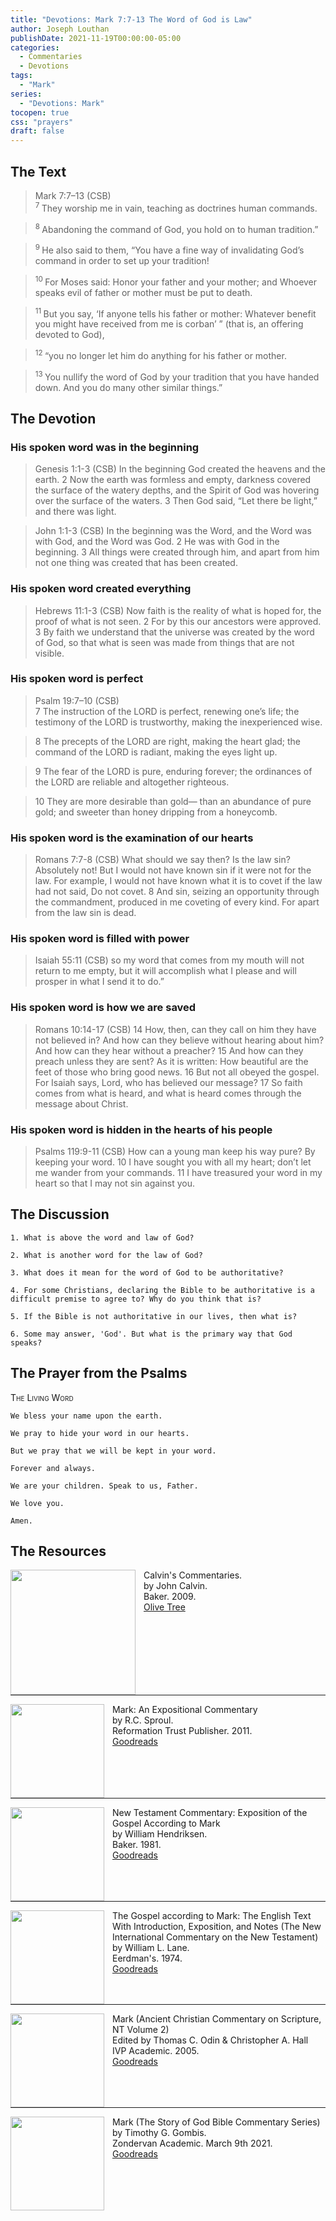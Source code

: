 ```yaml
---
title: "Devotions: Mark 7:7-13 The Word of God is Law"
author: Joseph Louthan
publishDate: 2021-11-19T00:00:00-05:00
categories:
  - Commentaries
  - Devotions
tags:
  - "Mark"
series:
  - "Devotions: Mark"
tocopen: true
css: "prayers"
draft: false
---
```

## The Text

>Mark 7:7–13 (CSB)  
><sup> 7 </sup> They worship me in vain, teaching as doctrines human commands. 

><sup> 8 </sup> Abandoning the command of God, you hold on to human tradition.” 

><sup> 9 </sup> He also said to them, “You have a fine way of invalidating God’s command in order to set up your tradition! 

><sup> 10 </sup> For Moses said: Honor your father and your mother; and Whoever speaks evil of father or mother must be put to death. 

><sup> 11 </sup> But you say, ‘If anyone tells his father or mother: Whatever benefit you might have received from me is corban’ ” (that is, an offering devoted to God), 

><sup> 12 </sup> “you no longer let him do anything for his father or mother. 

><sup> 13 </sup> You nullify the word of God by your tradition that you have handed down. And you do many other similar things.”

## The Devotion

### His spoken word was in the beginning

>Genesis 1:1-3 (CSB) In the beginning God created the heavens and the earth.
2 Now the earth was formless and empty, darkness covered the surface of the watery depths, and the Spirit of God was hovering over the surface of the waters. 3 Then God said, “Let there be light,” and there was light.

>John 1:1-3 (CSB) In the beginning was the Word, and the Word was with God, and the Word was God. 2 He was with God in the beginning. 3 All things were created through him, and apart from him not one thing was created that has been created.

### His spoken word created everything

>Hebrews 11:1-3 (CSB) Now faith is the reality of what is hoped for, the proof of what is not seen. 2 For by this our ancestors were approved. 3 By faith we understand that the universe was created by the word of God, so that what is seen was made from things that are not visible.

### His spoken word is perfect

>Psalm 19:7–10 (CSB)  
> 7  The instruction of the LORD is perfect, renewing one’s life; the testimony of the LORD is trustworthy, making the inexperienced wise. 

> 8  The precepts of the LORD are right, making the heart glad; the command of the LORD is radiant, making the eyes light up. 

> 9  The fear of the LORD is pure, enduring forever; the ordinances of the LORD are reliable and altogether righteous. 

> 10  They are more desirable than gold— than an abundance of pure gold; and sweeter than honey dripping from a honeycomb.

### His spoken word is the examination of our hearts

>Romans 7:7-8 (CSB) What should we say then? Is the law sin? Absolutely not! But I would not have known sin if it were not for the law. For example, I would not have known what it is to covet if the law had not said, Do not covet. 8 And sin, seizing an opportunity through the commandment, produced in me coveting of every kind. For apart from the law sin is dead.

### His spoken word is filled with power

>Isaiah 55:11 (CSB) so my word that comes from my mouth
will not return to me empty,
but it will accomplish what I please
and will prosper in what I send it to do.”

### His spoken word is how we are saved

>Romans 10:14-17 (CSB) 14 How, then, can they call on him they have not believed in? And how can they believe without hearing about him? And how can they hear without a preacher? 15 And how can they preach unless they are sent? As it is written: How beautiful are the feet of those who bring good news. 16 But not all obeyed the gospel. For Isaiah says, Lord, who has believed our message? 17 So faith comes from what is heard, and what is heard comes through the message about Christ.

### His spoken word is hidden in the hearts of his people

>Psalms 119:9-11 (CSB) How can a young man keep his way pure?
By keeping your word.
10 I have sought you with all my heart;
don’t let me wander from your commands.
11 I have treasured your word in my heart
so that I may not sin against you.

## The Discussion

```text
1. What is above the word and law of God?
```

```text
2. What is another word for the law of God?
```

```text
3. What does it mean for the word of God to be authoritative?
```

```text
4. For some Christians, declaring the Bible to be authoritative is a difficult premise to agree to? Why do you think that is?
```

```text
5. If the Bible is not authoritative in our lives, then what is?
```

```text
6. Some may answer, 'God'. But what is the primary way that God speaks?
```

## The Prayer from the Psalms

>

<div style='font-variant: small-caps;'>
The Living Word
</div>

```text
We bless your name upon the earth.

We pray to hide your word in our hearts.

But we pray that we will be kept in your word.

Forever and always.

We are your children. Speak to us, Father.

We love you.

Amen.
```

<div style="page-break-after: always;"></div>


## The Resources

<p style="clear:both;">

<img src="/images/resources/commentary-calvin-set.png" align="left" width="200" style="padding-right: 10px" />Calvin's Commentaries.  
by John Calvin.  
Baker. 2009.  
[Olive Tree](https://www.olivetree.com/store/product.php?productid=17517)

<p style="clear:both;">

---

<img src="/images/resources/commentary-mark-sproul.jpg" align="left" width="150" style="padding-right: 10px" />Mark: An Expositional Commentary  
by R.C. Sproul.  
Reformation Trust Publisher. 2011.  
[Goodreads](https://www.goodreads.com/book/show/13329901-mark?ac=1&from_search=true&qid=AjPCOwNAXj&rank=1)

<p style="clear:both;">

---

<img src="/images/resources/commentary-mark-hendriksen.jpg" align="left" width="150" style="padding-right: 10px" />New Testament Commentary: Exposition of the Gospel According to Mark  
by William Hendriksen.  
Baker. 1981.  
[Goodreads](https://www.goodreads.com/book/show/2365098.Mark)

<p style="clear:both;">

---

<img src="/images/resources/commentary-mark-lane.jpg" align="left" width="150" style="padding-right: 10px" />The Gospel according to Mark: The English Text With Introduction, Exposition, and Notes (The New International Commentary on the New Testament)  
by William L. Lane.  
Eerdman's. 1974.  
[Goodreads](https://www.goodreads.com/book/show/978619.The_Gospel_of_Mark?from_search=true&from_srp=true&qid=UOUMUiJ7z4&rank=2)

<p style="clear:both;">

---

<img src="/images/resources/commentary-mark-oden.jpg" align="left" width="150" style="padding-right: 10px" />Mark (Ancient Christian Commentary on Scripture, NT Volume 2)  
Edited by Thomas C. Odin & Christopher A. Hall  
IVP Academic. 2005.  
[Goodreads](https://www.goodreads.com/book/show/33015669-mark)

<p style="clear:both;">

---

<img src="/images/resources/commentary-mark-gombis.jpg" align="left" width="150" style="padding-right: 10px" />Mark (The Story of God Bible Commentary Series)  
by Timothy G. Gombis.   
Zondervan Academic. March 9th 2021.  
[Goodreads](https://www.goodreads.com/book/show/54287613-mark)

<p style="clear:both;">
